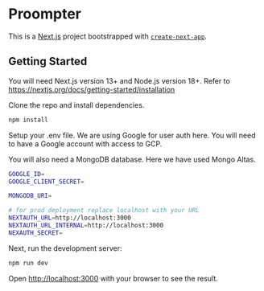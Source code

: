 # Proompter

This is a [Next.js](https://nextjs.org/) project bootstrapped with [`create-next-app`](https://github.com/vercel/next.js/tree/canary/packages/create-next-app).

## Getting Started

You will need Next.js version 13+ and Node.js version 18+. Refer to https://nextjs.org/docs/getting-started/installation

Clone the repo and install dependencies.

```bash
npm install
```

Setup your .env file. We are using Google for user auth here. You will need to have a Google account with access to GCP.

You will also need a MongoDB database. Here we have used Mongo Altas.

```bash
GOOGLE_ID=
GOOGLE_CLIENT_SECRET=

MONGODB_URI=

# for prod deployment replace localhost with your URL
NEXTAUTH_URL=http://localhost:3000
NEXTAUTH_URL_INTERNAL=http://localhost:3000
NEXAUTH_SECRET=
```

Next, run the development server:

```bash
npm run dev
```

Open [http://localhost:3000](http://localhost:3000) with your browser to see the result.
